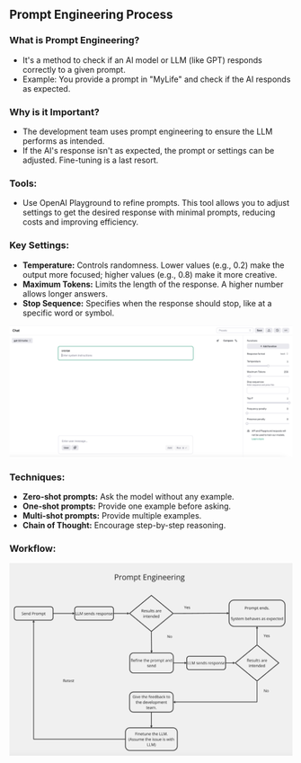 ## Prompt Engineering Process
### What is Prompt Engineering?

- It's a method to check if an AI model or LLM (like GPT) responds correctly to a given prompt.
- Example: You provide a prompt in "MyLife" and check if the AI responds as expected.

### Why is it Important?

- The development team uses prompt engineering to ensure the LLM performs as intended.
- If the AI's response isn't as expected, the prompt or settings can be adjusted. Fine-tuning is a last resort.

### Tools:

- Use OpenAI Playground to refine prompts. This tool allows you to adjust settings to get the desired response with minimal prompts, reducing costs and improving efficiency.

### Key Settings:

- **Temperature:** Controls randomness. Lower values (e.g., 0.2) make the output more focused; higher values (e.g., 0.8) make it more creative.
- **Maximum Tokens:** Limits the length of the response. A higher number allows longer answers.
- **Stop Sequence:** Specifies when the response should stop, like at a specific word or symbol.

![alt text](playground.png)

### Techniques:

- **Zero-shot prompts:** Ask the model without any example.
- **One-shot prompts:** Provide one example before asking.
- **Multi-shot prompts:** Provide multiple examples.
- **Chain of Thought:** Encourage step-by-step reasoning.

### Workflow:

![alt text](workflow.png)
